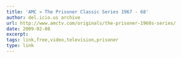 ```yaml
---
title: 'AMC » The Prisoner Classic Series 1967 - 68'
author: del.icio.us archive
url: http://www.amctv.com/originals/the-prisoner-1960s-series/
date: 2009-02-08
excerpt: 
tags: link,free,video,television,prisoner
type: link
---
```

